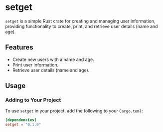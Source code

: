 # setget

`setget` is a simple Rust crate for creating and managing user information, providing functionality to create, print, and retrieve user details (name and age).

## Features

- Create new users with a name and age.
- Print user information.
- Retrieve user details (name and age).

## Usage

### Adding to Your Project

To use `setget` in your project, add the following to your `Cargo.toml`:

```toml
[dependencies]
setget = "0.1.0"
```
